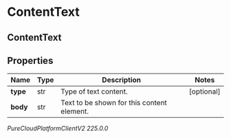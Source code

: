 # ContentText

## ContentText

## Properties

|Name | Type | Description | Notes|
|------------ | ------------- | ------------- | -------------|
| **type** | str | Type of text content. | [optional] |
| **body** | str | Text to be shown for this content element. | |



_PureCloudPlatformClientV2 225.0.0_
